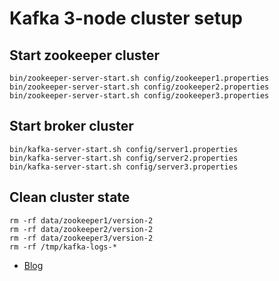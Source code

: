 # Kafka 3-node cluster setup

## Start zookeeper cluster
```
bin/zookeeper-server-start.sh config/zookeeper1.properties
bin/zookeeper-server-start.sh config/zookeeper2.properties
bin/zookeeper-server-start.sh config/zookeeper3.properties
```

## Start broker cluster
```
bin/kafka-server-start.sh config/server1.properties
bin/kafka-server-start.sh config/server2.properties
bin/kafka-server-start.sh config/server3.properties
```

## Clean cluster state
```
rm -rf data/zookeeper1/version-2
rm -rf data/zookeeper2/version-2
rm -rf data/zookeeper3/version-2
rm -rf /tmp/kafka-logs-*
```

* [Blog](https://medium.com/@kiranps11/kafka-and-zookeeper-multinode-cluster-setup-3511aef4a505)
